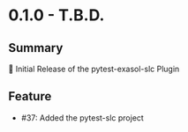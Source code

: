 # 0.1.0 - T.B.D.

## Summary

🚀 Initial Release of the pytest-exasol-slc Plugin

## Feature

* #37: Added the pytest-slc project
